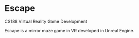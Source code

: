 # Escape
CS188 Virtual Reality Game Development

Escape is a mirror maze game in VR developed in Unreal Engine.
